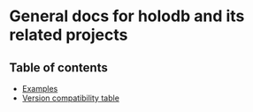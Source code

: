 # General docs for holodb and its related projects

## Table of contents

- [Examples](examples/README.md)
- [Version compatibility table](VERSIONS.md)
